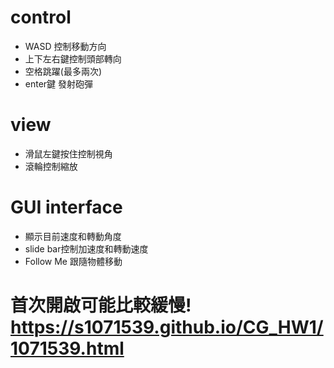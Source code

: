 # control
* WASD 控制移動方向
* 上下左右鍵控制頭部轉向
* 空格跳躍(最多兩次)
* enter鍵 發射砲彈
# view
* 滑鼠左鍵按住控制視角
* 滾輪控制縮放
# GUI interface
* 顯示目前速度和轉動角度
* slide bar控制加速度和轉動速度
* Follow Me 跟隨物體移動


# 首次開啟可能比較緩慢!  https://s1071539.github.io/CG_HW1/1071539.html

